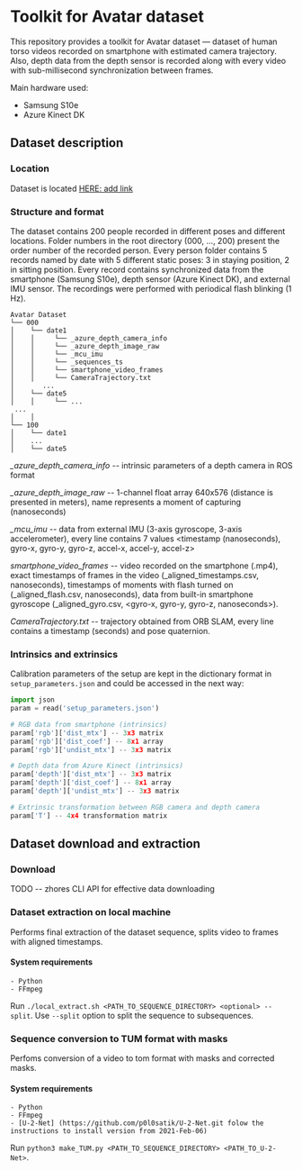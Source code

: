 # Toolkit for Avatar dataset

This repository provides a toolkit for Avatar dataset — dataset of human torso videos recorded on smartphone with estimated camera trajectory. Also, depth data from the depth sensor is recorded along with every video with sub-millisecond synchronization between frames.

Main hardware used:

* Samsung S10e
* Azure Kinect DK

## Dataset description

### Location

Dataset is located [HERE: add link]()

### Structure and format

The dataset contains 200 people recorded in different poses and different locations.
Folder numbers in the root directory (000, ..., 200) present the order number of the recorded person. Every person folder contains 5 records named by date with 5 different static poses: 3 in staying position, 2 in sitting position. Every record contains synchronized data from the smartphone (Samsung S10e), depth sensor (Azure Kinect DK), and external IMU sensor. The recordings were performed with periodical flash blinking (1 Hz).

```
Avatar Dataset
└── 000
│    └── date1
│    │     └── _azure_depth_camera_info
│    │     └── _azure_depth_image_raw
│    │     └── _mcu_imu
│    │     └── _sequences_ts
│    │     └── smartphone_video_frames
│    │     └── CameraTrajectory.txt
│       ...
│    └── date5
│    │     └── ...
 ...
│    │
└── 100
│    └── date1
│    ...
│    └── date5
```

*_azure_depth_camera_info* -- intrinsic parameters of a depth camera in ROS format

*_azure_depth_image_raw* -- 1-channel float array 640x576 (distance is presented in meters), name represents a moment of capturing (nanoseconds)

*_mcu_imu* -- data from external IMU (3-axis gyroscope, 3-axis accelerometer), every line contains 7 values <timestamp (nanoseconds), gyro-x, gyro-y, gyro-z, accel-x, accel-y, accel-z>

*smartphone_video_frames* -- video recorded on the smartphone (<date>.mp4), exact timestamps of frames in the video (<date>_aligned_timestamps.csv, nanoseconds), timestamps of moments with flash turned on (<date>_aligned_flash.csv, nanoseconds), data from built-in smartphone gyroscope (<date>_aligned_gyro.csv, <gyro-x, gyro-y, gyro-z, nanoseconds>).

*CameraTrajectory.txt* -- trajectory obtained from ORB SLAM, every line contains a timestamp (seconds) and pose quaternion.

### Intrinsics and extrinsics

Calibration parameters of the setup are kept in the dictionary format in `setup_parameters.json` and could be accessed in the next way:

```python
import json
param = read('setup_parameters.json')

# RGB data from smartphone (intrinsics)
param['rgb']['dist_mtx'] -- 3x3 matrix
param['rgb']['dist_coef'] -- 8x1 array
param['rgb']['undist_mtx'] -- 3x3 matrix

# Depth data from Azure Kinect (intrinsics)
param['depth']['dist_mtx'] -- 3x3 matrix
param['depth']['dist_coef'] -- 8x1 array
param['depth']['undist_mtx'] -- 3x3 matrix

# Extrinsic transformation between RGB camera and depth camera
param['T'] -- 4x4 transformation matrix
```

## Dataset download and extraction

### Download

TODO -- zhores CLI API for effective data downloading

### Dataset extraction on local machine

Performs final extraction of the dataset sequence, splits video to frames with aligned timestamps.

#### System requirements

    - Python
    - FFmpeg

Run ```./local_extract.sh <PATH_TO_SEQUENCE_DIRECTORY> <optional> --split```. Use ```--split``` option to split the sequence to subsequences.

### Sequence conversion to TUM format with masks
Perfoms conversion of a video to tom format with masks and corrected masks.
#### System requirements

    - Python
    - FFmpeg
    - [U-2-Net] (https://github.com/p0l0satik/U-2-Net.git folow the instructions to install version from 2021-Feb-06)

Run ```python3 make_TUM.py <PATH_TO_SEQUENCE_DIRECTORY> <PATH_TO_U-2-Net>```. 